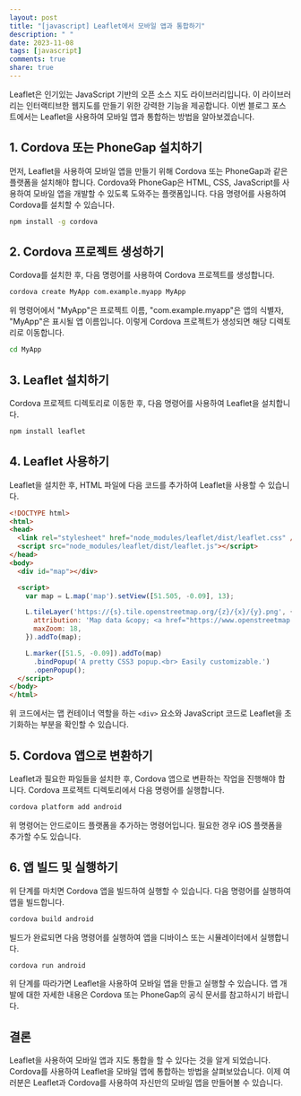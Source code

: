 ```yaml
---
layout: post
title: "[javascript] Leaflet에서 모바일 앱과 통합하기"
description: " "
date: 2023-11-08
tags: [javascript]
comments: true
share: true
---
```


Leaflet은 인기있는 JavaScript 기반의 오픈 소스 지도 라이브러리입니다. 이 라이브러리는 인터랙티브한 웹지도를 만들기 위한 강력한 기능을 제공합니다. 이번 블로그 포스트에서는 Leaflet을 사용하여 모바일 앱과 통합하는 방법을 알아보겠습니다.

## 1. Cordova 또는 PhoneGap 설치하기

먼저, Leaflet을 사용하여 모바일 앱을 만들기 위해 Cordova 또는 PhoneGap과 같은 플랫폼을 설치해야 합니다. Cordova와 PhoneGap은 HTML, CSS, JavaScript를 사용하여 모바일 앱을 개발할 수 있도록 도와주는 플랫폼입니다. 다음 명령어를 사용하여 Cordova를 설치할 수 있습니다.

```bash
npm install -g cordova
```

## 2. Cordova 프로젝트 생성하기

Cordova를 설치한 후, 다음 명령어를 사용하여 Cordova 프로젝트를 생성합니다.

```bash
cordova create MyApp com.example.myapp MyApp
```

위 명령어에서 "MyApp"은 프로젝트 이름, "com.example.myapp"은 앱의 식별자, "MyApp"은 표시될 앱 이름입니다. 이렇게 Cordova 프로젝트가 생성되면 해당 디렉토리로 이동합니다.

```bash
cd MyApp
```

## 3. Leaflet 설치하기

Cordova 프로젝트 디렉토리로 이동한 후, 다음 명령어를 사용하여 Leaflet을 설치합니다.

```bash
npm install leaflet
```

## 4. Leaflet 사용하기

Leaflet을 설치한 후, HTML 파일에 다음 코드를 추가하여 Leaflet을 사용할 수 있습니다.

```html
<!DOCTYPE html>
<html>
<head>
  <link rel="stylesheet" href="node_modules/leaflet/dist/leaflet.css" />
  <script src="node_modules/leaflet/dist/leaflet.js"></script>
</head>
<body>
  <div id="map"></div>

  <script>
    var map = L.map('map').setView([51.505, -0.09], 13);

    L.tileLayer('https://{s}.tile.openstreetmap.org/{z}/{x}/{y}.png', {
      attribution: 'Map data &copy; <a href="https://www.openstreetmap.org/">OpenStreetMap</a> contributors',
      maxZoom: 18,
    }).addTo(map);

    L.marker([51.5, -0.09]).addTo(map)
      .bindPopup('A pretty CSS3 popup.<br> Easily customizable.')
      .openPopup();
  </script>
</body>
</html>
```

위 코드에서는 맵 컨테이너 역할을 하는 `<div>` 요소와 JavaScript 코드로 Leaflet을 초기화하는 부분을 확인할 수 있습니다.

## 5. Cordova 앱으로 변환하기

Leaflet과 필요한 파일들을 설치한 후, Cordova 앱으로 변환하는 작업을 진행해야 합니다. Cordova 프로젝트 디렉토리에서 다음 명령어를 실행합니다.

```bash
cordova platform add android
```

위 명령어는 안드로이드 플랫폼을 추가하는 명령어입니다. 필요한 경우 iOS 플랫폼을 추가할 수도 있습니다.

## 6. 앱 빌드 및 실행하기

위 단계를 마치면 Cordova 앱을 빌드하여 실행할 수 있습니다. 다음 명령어를 실행하여 앱을 빌드합니다.

```bash
cordova build android
```

빌드가 완료되면 다음 명령어를 실행하여 앱을 디바이스 또는 시뮬레이터에서 실행합니다.

```bash
cordova run android
```

위 단계를 따라가면 Leaflet을 사용하여 모바일 앱을 만들고 실행할 수 있습니다. 앱 개발에 대한 자세한 내용은 Cordova 또는 PhoneGap의 공식 문서를 참고하시기 바랍니다.

## 결론

Leaflet을 사용하여 모바일 앱과 지도 통합을 할 수 있다는 것을 알게 되었습니다. Cordova를 사용하여 Leaflet을 모바일 앱에 통합하는 방법을 살펴보았습니다. 이제 여러분은 Leaflet과 Cordova를 사용하여 자신만의 모바일 앱을 만들어볼 수 있습니다.